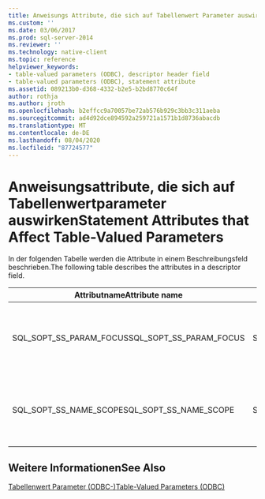 ```yaml
---
title: Anweisungs Attribute, die sich auf Tabellenwert Parameter auswirken | Microsoft-Dokumentation
ms.custom: ''
ms.date: 03/06/2017
ms.prod: sql-server-2014
ms.reviewer: ''
ms.technology: native-client
ms.topic: reference
helpviewer_keywords:
- table-valued parameters (ODBC), descriptor header field
- table-valued parameters (ODBC), statement attribute
ms.assetid: 089213b0-d368-4332-b2e5-b2bd8770c64f
author: rothja
ms.author: jroth
ms.openlocfilehash: b2effcc9a70057be72ab576b929c3bb3c311aeba
ms.sourcegitcommit: ad4d92dce894592a259721a1571b1d8736abacdb
ms.translationtype: MT
ms.contentlocale: de-DE
ms.lasthandoff: 08/04/2020
ms.locfileid: "87724577"
---
```

# <a name="statement-attributes-that-affect-table-valued-parameters"></a><span data-ttu-id="3314f-102">Anweisungsattribute, die sich auf Tabellenwertparameter auswirken</span><span class="sxs-lookup"><span data-stu-id="3314f-102">Statement Attributes that Affect Table-Valued Parameters</span></span>
  <span data-ttu-id="3314f-103">In der folgenden Tabelle werden die Attribute in einem Beschreibungsfeld beschrieben.</span><span class="sxs-lookup"><span data-stu-id="3314f-103">The following table describes the attributes in a descriptor field.</span></span>  
  
|<span data-ttu-id="3314f-104">Attributname</span><span class="sxs-lookup"><span data-stu-id="3314f-104">Attribute name</span></span>|<span data-ttu-id="3314f-105">Typ</span><span class="sxs-lookup"><span data-stu-id="3314f-105">Type</span></span>|<span data-ttu-id="3314f-106">Beschreibung</span><span class="sxs-lookup"><span data-stu-id="3314f-106">Description</span></span>|  
|--------------------|----------|-----------------|  
|<span data-ttu-id="3314f-107">SQL_SOPT_SS_PARAM_FOCUS</span><span class="sxs-lookup"><span data-stu-id="3314f-107">SQL_SOPT_SS_PARAM_FOCUS</span></span>|<span data-ttu-id="3314f-108">SQLUINTEGER</span><span class="sxs-lookup"><span data-stu-id="3314f-108">SQLUINTEGER</span></span>|<span data-ttu-id="3314f-109">Weitere Informationen zu SQL_SS_PARAM_FOCUS finden Sie unter [SQLSetStmtAttr](../native-client-odbc-api/sqlsetstmtattr.md).</span><span class="sxs-lookup"><span data-stu-id="3314f-109">For more information about SQL_SS_PARAM_FOCUS, see [SQLSetStmtAttr](../native-client-odbc-api/sqlsetstmtattr.md).</span></span>|  
|<span data-ttu-id="3314f-110">SQL_SOPT_SS_NAME_SCOPE</span><span class="sxs-lookup"><span data-stu-id="3314f-110">SQL_SOPT_SS_NAME_SCOPE</span></span>|<span data-ttu-id="3314f-111">SQLUINTEGER</span><span class="sxs-lookup"><span data-stu-id="3314f-111">SQLUINTEGER</span></span>|<span data-ttu-id="3314f-112">Weitere Informationen zu SQL_SS_NAME_SCOPE finden Sie unter [SQLSetStmtAttr](../native-client-odbc-api/sqlsetstmtattr.md).</span><span class="sxs-lookup"><span data-stu-id="3314f-112">For more information about SQL_SS_NAME_SCOPE, see [SQLSetStmtAttr](../native-client-odbc-api/sqlsetstmtattr.md).</span></span>|  
  
## <a name="see-also"></a><span data-ttu-id="3314f-113">Weitere Informationen</span><span class="sxs-lookup"><span data-stu-id="3314f-113">See Also</span></span>  
 [<span data-ttu-id="3314f-114">Tabellenwert Parameter &#40;ODBC-&#41;</span><span class="sxs-lookup"><span data-stu-id="3314f-114">Table-Valued Parameters &#40;ODBC&#41;</span></span>](table-valued-parameters-odbc.md)  
  
  
